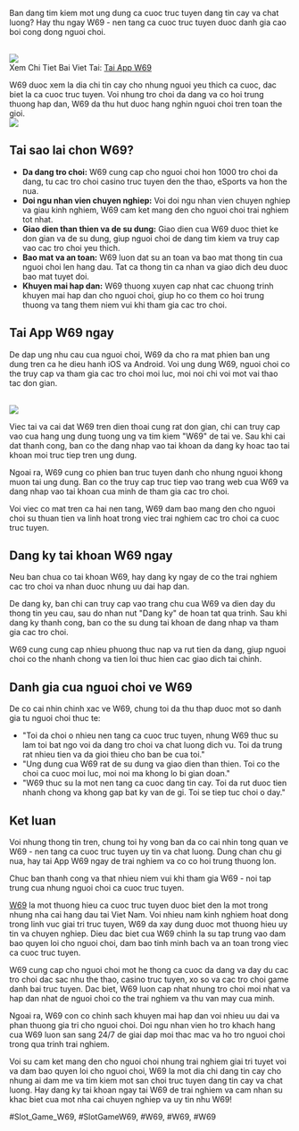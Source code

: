 <p>Ban dang tim kiem mot ung dung ca cuoc truc tuyen dang tin cay va chat luong? Hay thu ngay W69 - nen tang ca cuoc truc tuyen duoc danh gia cao boi cong dong nguoi choi.</p><br><img src="https://w69z.net/wp-content/uploads/2025/02/cac-van-de-thuong-gap-khi-tai-app-w69.jpg"></br>
Xem Chi Tiet Bai Viet Tai: <a href="https://w69z.net/tai-app-w69/">Tai App W69</a><p>W69 duoc xem la dia chi tin cay cho nhung nguoi yeu thich ca cuoc, dac biet la ca cuoc truc tuyen. Voi nhung tro choi da dang va co hoi trung thuong hap dan, W69 da thu hut duoc hang nghin nguoi choi tren toan the gioi.<br><img src="https://w69z.net/wp-content/uploads/2025/02/tinh-nang-dac-biet-khi-tai-app-w69.jpg"></br><div>
<h2>Tai sao lai chon W69?</h2>
<ul>
<li><strong>Da dang tro choi:</strong> W69 cung cap cho nguoi choi hon 1000 tro choi da dang, tu cac tro choi casino truc tuyen den the thao, eSports va hon the nua.</li>
<li><strong>Doi ngu nhan vien chuyen nghiep:</strong> Voi doi ngu nhan vien chuyen nghiep va giau kinh nghiem, W69 cam ket mang den cho nguoi choi trai nghiem tot nhat.</li>
<li><strong>Giao dien than thien va de su dung:</strong> Giao dien cua W69 duoc thiet ke don gian va de su dung, giup nguoi choi de dang tim kiem va truy cap vao cac tro choi yeu thich.</li>
<li><strong>Bao mat va an toan:</strong> W69 luon dat su an toan va bao mat thong tin cua nguoi choi len hang dau. Tat ca thong tin ca nhan va giao dich deu duoc bao mat tuyet doi.</li>
<li><strong>Khuyen mai hap dan:</strong> W69 thuong xuyen cap nhat cac chuong trinh khuyen mai hap dan cho nguoi choi, giup ho co them co hoi trung thuong va tang them niem vui khi tham gia cac tro choi.</li>
</ul>
</div><div>
<h2>Tai App W69 ngay</h2>
<p>De dap ung nhu cau cua nguoi choi, W69 da cho ra mat phien ban ung dung tren ca he dieu hanh iOS va Android. Voi ung dung W69, nguoi choi co the truy cap va tham gia cac tro choi moi luc, moi noi chi voi mot vai thao tac don gian.</p><br><img src="https://w69z.net/wp-content/uploads/2025/02/tai-app-w69.jpg"></br>
<p>Viec tai va cai dat W69 tren dien thoai cung rat don gian, chi can truy cap vao cua hang ung dung tuong ung va tim kiem "W69" de tai ve. Sau khi cai dat thanh cong, ban co the dang nhap vao tai khoan da dang ky hoac tao tai khoan moi truc tiep tren ung dung.
<p>Ngoai ra, W69 cung co phien ban truc tuyen danh cho nhung nguoi khong muon tai ung dung. Ban co the truy cap truc tiep vao trang web cua W69 va dang nhap vao tai khoan cua minh de tham gia cac tro choi.</p>
<p>Voi viec co mat tren ca hai nen tang, W69 dam bao mang den cho nguoi choi su thuan tien va linh hoat trong viec trai nghiem cac tro choi ca cuoc truc tuyen.
</div><div>
<h2>Dang ky tai khoan W69 ngay</h2>
<p>Neu ban chua co tai khoan W69, hay dang ky ngay de co the trai nghiem cac tro choi va nhan duoc nhung uu dai hap dan.</p>
<p>De dang ky, ban chi can truy cap vao trang chu cua W69 va dien day du thong tin yeu cau, sau do nhan nut "Dang ky" de hoan tat qua trinh. Sau khi dang ky thanh cong, ban co the su dung tai khoan de dang nhap va tham gia cac tro choi.</p>
<p>W69 cung cung cap nhieu phuong thuc nap va rut tien da dang, giup nguoi choi co the nhanh chong va tien loi thuc hien cac giao dich tai chinh.</p>
</div><div>
<h2>Danh gia cua nguoi choi ve W69</h2>
<p>De co cai nhin chinh xac ve W69, chung toi da thu thap duoc mot so danh gia tu nguoi choi thuc te:</p>
<ul>
<li>"Toi da choi o nhieu nen tang ca cuoc truc tuyen, nhung W69 thuc su lam toi bat ngo voi da dang tro choi va chat luong dich vu. Toi da trung rat nhieu tien va da gioi thieu cho ban be cua toi."</li>
<li>"Ung dung cua W69 rat de su dung va giao dien than thien. Toi co the choi ca cuoc moi luc, moi noi ma khong lo bi gian doan."</li>
<li>"W69 thuc su la mot nen tang ca cuoc dang tin cay. Toi da rut duoc tien nhanh chong va khong gap bat ky van de gi. Toi se tiep tuc choi o day."</li>
</ul>
</div><div>
<h2>Ket luan</h2>
<p>Voi nhung thong tin tren, chung toi hy vong ban da co cai nhin tong quan ve W69 - nen tang ca cuoc truc tuyen uy tin va chat luong. Dung chan chu gi nua, hay tai App W69 ngay de trai nghiem va co co hoi trung thuong lon.</p>
<p>Chuc ban thanh cong va that nhieu niem vui khi tham gia W69 - noi tap trung cua nhung nguoi choi ca cuoc truc tuyen.</p>
</div><p><a href="https://w69z.net/">W69</a> la mot thuong hieu ca cuoc truc tuyen duoc biet den la mot trong nhung nha cai hang dau tai Viet Nam. Voi nhieu nam kinh nghiem hoat dong trong linh vuc giai tri truc tuyen, W69 da xay dung duoc mot thuong hieu uy tin va chuyen nghiep. Dieu dac biet cua W69 chinh la su tap trung vao dam bao quyen loi cho nguoi choi, dam bao tinh minh bach va an toan trong viec ca cuoc truc tuyen.

W69 cung cap cho nguoi choi mot he thong ca cuoc da dang va day du cac tro choi dac sac nhu the thao, casino truc tuyen, xo so va cac tro choi game danh bai truc tuyen. Dac biet, W69 luon cap nhat nhung tro choi moi nhat va hap dan nhat de nguoi choi co the trai nghiem va thu van may cua minh.

Ngoai ra, W69 con co chinh sach khuyen mai hap dan voi nhieu uu dai va phan thuong gia tri cho nguoi choi. Doi ngu nhan vien ho tro khach hang cua W69 luon san sang 24/7 de giai dap moi thac mac va ho tro nguoi choi trong qua trinh trai nghiem.

Voi su cam ket mang den cho nguoi choi nhung trai nghiem giai tri tuyet voi va dam bao quyen loi cho nguoi choi, W69 la mot dia chi dang tin cay cho nhung ai dam me va tim kiem mot san choi truc tuyen dang tin cay va chat luong. Hay dang ky tai khoan ngay tai W69 de trai nghiem va cam nhan su khac biet cua mot nha cai chuyen nghiep va uy tin nhu W69!</p>
#Slot_Game_W69, #SlotGameW69, #W69, #W69, #W69
